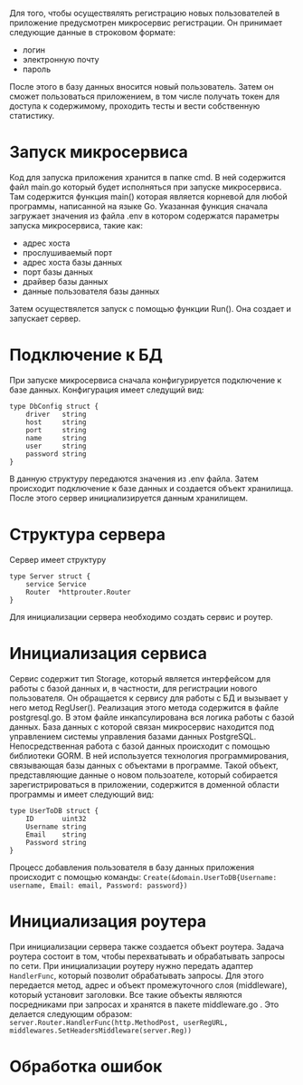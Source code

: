 Для того, чтобы осуществялять регистрацию новых пользователей в приложение предусмотрен микросервис регистрации. 
Он принимает следующие данные в строковом формате:
* логин
* электронную почту
* пароль

После этого в базу данных вносится новый пользователь.
Затем он сможет пользоваться приложением, в том числе получать токен для доступа к содержимому, проходить тесты и вести собственную статистику.

# Запуск микросервиса
Код для запуска приложения хранится в папке cmd.
В ней содержится файл main.go который будет исполняться при запуске микросервиса.
Там содержится функция main() которая является корневой для любой программы, написанной на языке Go.
Указанная функция сначала загружает значения из файла .env в котором содержатся параметры запуска микросервиса, такие как:
* адрес хоста
* прослушиваемый порт
* адрес хоста базы данных
* порт базы данных
* драйвер базы данных
* данные пользователя базы данных

Затем осуществялется запуск с помощью функции Run().
Она создает и запускает сервер.
# Подключение к БД
При запуске микросервиса сначала конфигурируется подключение к базе данных.
Конфигурация имеет следущий вид:
```
type DbConfig struct {
	driver   string
	host     string
	port     string
	name     string
	user     string
	password string
}
```
В данную структуру передаются значения из .env файла.
Затем происходит подключение к базе данных и создается объект хранилища.
После этого сервер инициализируется данным хранилищем.

# Структура сервера
Сервер имеет структуру
```
type Server struct {
	service Service
	Router  *httprouter.Router
}
```
Для инициализации сервера необходимо создать сервис и роутер.
# Инициализация сервиса
Cервис содержит тип Storage, который является интерфейсом для работы с базой данных и, в частности, для регистрации нового пользователя.
Он обращается к сервису для работы с БД и вызывает у него метод RegUser().
Реализация этого метода содержится в файле postgresql.go.
В этом файле инкапсулирована вся логика работы с базой данных.
База данных с которой связан микросервис находится под управлением системы управления базами данных PostgreSQL.
Непосредственная работа с базой данных происходит с помощью библиотеки GORM.
В ней используется технология программирования, связывающая базы данных с объектами в программе.
Такой объект, представляющие данные о новом пользоателе, который собирается зарегистрироваться в приложении, содержится в доменной области программы и имеет следующий вид:
```
type UserToDB struct {
	ID       uint32
	Username string
	Email    string
	Password string
}
```
Процесс добавления пользователя в базу данных приложения происходит с помощью команды:
`Create(&domain.UserToDB{Username: username, Email: email, Password: password})`

# Инициализация роутера
При инициализации сервера также создается объект роутера.
Задача роутера состоит в том, чтобы перехватывать и обрабатывать запросы по сети.
При инициализации роутеру нужно передать адаптер `HandlerFunc`, который позволит обрабатывать запросы.
Для этого передается метод, адрес и объект промежуточного слоя (middleware), который установит заголовки. Все такие объекты являются посредниками при запросах и хранятся в пакете middleware.go .
Это делается следующим образом:
`server.Router.HandlerFunc(http.MethodPost, userRegURL, middlewares.SetHeadersMiddleware(server.Reg))`


# Обработка ошибок 
